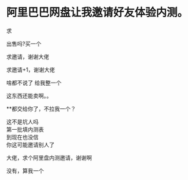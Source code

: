 # 阿里巴巴网盘让我邀请好友体验内测。


<img src="static/image/smiley/default/sad.gif" smilieid="2" border="0" alt="" /><img src="static/image/smiley/default/sad.gif" smilieid="2" border="0" alt="" /><img src="static/image/smiley/default/sad.gif" smilieid="2" border="0" alt="" />求

出售吗?买一个

求邀请，谢谢大佬

求邀请+1，谢谢大佬

啥都不说了 给我整一个<img src="static/image/smiley/default/lol.gif" smilieid="12" border="0" alt="" /><img src="static/image/smiley/default/lol.gif" smilieid="12" border="0" alt="" /><img src="static/image/smiley/default/lol.gif" smilieid="12" border="0" alt="" />

这东西还能卖啊。。

**都交给你了，不拉我一个？

这不是坑人吗<br />
第一批填内测表<br />
到现在也没信<br />
你这可能邀请别人了

大佬，求个阿里盘内测邀请，谢谢啊

没有，算我一个
